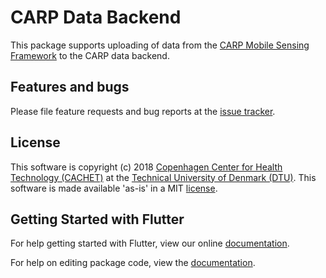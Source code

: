 # CARP Data Backend

This package supports uploading of data from the [CARP Mobile Sensing Framework](https://github.com/cph-cachet/carp.sensing) to the CARP data backend.

 
## Features and bugs

Please file feature requests and bug reports at the [issue tracker][tracker].

[tracker]: https://github.com/cph-cachet/carp.sensing/issues

## License

This software is copyright (c) 2018 [Copenhagen Center for Health Technology (CACHET)](http://www.cachet.dk/) at the [Technical University of Denmark (DTU)](http://www.dtu.dk).
This software is made available 'as-is' in a MIT [license](/LICENSE).




## Getting Started with Flutter

For help getting started with Flutter, view our online [documentation](https://flutter.io/).

For help on editing package code, view the [documentation](https://flutter.io/developing-packages/).

